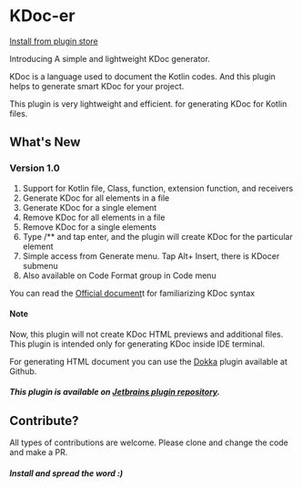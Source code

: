 # KDoc-er

[Install from plugin store](https://plugins.jetbrains.com/embeddable/install/14778)

Introducing A simple and lightweight KDoc generator.

KDoc is a language used to document the Kotlin codes. And this plugin helps to generate smart KDoc for your project.

This plugin is very lightweight and efficient. for generating KDoc for Kotlin files.

## What's New
### Version 1.0
1. Support for Kotlin file, Class, function, extension function, and receivers
1. Generate KDoc for all elements in a file
1. Generate KDoc for a single element
1. Remove KDoc for all elements in a file
1. Remove KDoc for a single elements
1. Type /** and tap enter, and the plugin will create KDoc for the particular element
1. Simple access from Generate menu. Tap Alt+ Insert, there is KDocer submenu
1. Also available on Code Format group in Code menu

You can read the [Official document](https://kotlinlang.org/docs/reference/kotlin-doc.html?_ga=2.241468354.1702203468.1596121268-2080471240.1582196283)t for familiarizing KDoc syntax

#### Note

Now, this plugin will not create KDoc HTML previews and additional files. This plugin is intended only for generating KDoc inside IDE terminal.

For generating HTML document you can use the [Dokka](https://github.com/Kotlin/dokka) plugin available at Github.

##### This plugin is available on [Jetbrains plugin repository](https://plugins.jetbrains.com/plugin/14778-kdoc-er--kotlin-doc-generator).

## Contribute?
All types of contributions are welcome. Please clone and change the code and make a PR.

##### Install and spread the word :)
